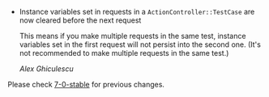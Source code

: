 *   Instance variables set in requests in a `ActionController::TestCase` are now cleared before the next request

    This means if you make multiple requests in the same test, instance variables set in the first request will
    not persist into the second one. (It's not recommended to make multiple requests in the same test.)

    *Alex Ghiculescu*

Please check [7-0-stable](https://github.com/rails/rails/blob/7-0-stable/actionpack/CHANGELOG.md) for previous changes.
